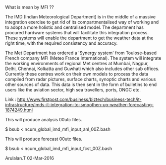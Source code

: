 What is mean by MFI ??

The IMD (Indian Meteorological Department) is in the middle of a massive integration exercise to get rid of its compartmentalised way of working and to adopt a more holistic and centralised model. The department has procured hardware systems that will facilitate this integration process. These systems will enable the department to get the weather data at the right time, with the required consistency and accuracy.

The Met Department has ordered a 'Synergy system' from Toulose-based French company MFI (Meteo France International). The system will integrate the working environments of regional Met centres at Mumbai, Nagpur, Delhi, Chennai, Kolkatta and Guwhati which also includes other sub offices. Currently these centres work on their own models to process the data compiled from radar pictures, surface charts, synoptic charts and various other sources of data. This data is then sent in the form of bulletins to end users like the aviation sector, high sea travellers, ports, ONGC etc.

Link : http://www.firstpost.com/business/biztech/business-tech/it-infrastructure/imds-it-integration-to-smoothen-up-weather-forecasting-1874249.html


This will produce analysis 00utc files.

$ bsub < ncum_global_imd_mfi_input_anl_00Z.bash

This will produce forecast 00utc files.

$ bsub < ncum_global_imd_mfi_input_fcst_00Z.bash


Arulalan.T
02-Mar-2016
